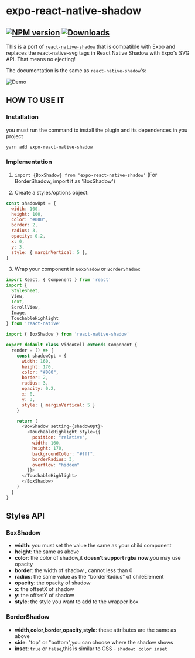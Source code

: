 # expo-react-native-shadow
[![NPM version][npm-image]][npm-url] [![Downloads][downloads-image]][npm-url]
---

This is a port of [`react-native-shadow`](https://github.com/879479119/react-native-shadow) that is compatible with Expo and replaces the react-native-svg tags in React Native Shadow with Expo's SVG API. That means no ejecting!

The documentation is the same as `react-native-shadow`'s:


![Demo](http://7xsm7w.com1.z0.glb.clouddn.com/20161015151531.png)

## HOW TO USE IT

### Installation
you must run the command to install the plugin and its dependences in you project
```bash
yarn add expo-react-native-shadow
``` 

### Implementation

1. `import {BoxShadow} from 'expo-react-native-shadow'` (For BorderShadow, import it as 'BoxShadow')

2. Create a styles/options object:
```js
const shadowOpt = {
  width: 100,
  height: 100,
  color: "#000",
  border: 2,
  radius: 3,
  opacity: 0.2,
  x: 0,
  y: 3,
  style: { marginVertical: 5 },
}
```

3. Wrap your component in `BoxShadow` or `BorderShadow`:
```js
import React, { Component } from 'react'
import {
  StyleSheet,
  View,
  Text,
  ScrollView,
  Image,
  TouchableHighlight
} from 'react-native'

import { BoxShadow } from 'react-native-shadow'

export default class VideoCell extends Component {
  render = () => {
    const shadowOpt = {
      width: 160,
      height: 170,
      color: "#000",
      border: 2,
      radius: 3,
      opacity: 0.2,
      x: 0,
      y: 3,
      style: { marginVertical: 5 }
    }

    return (
      <BoxShadow setting={shadowOpt}>
        <TouchableHighlight style={{
          position: "relative",
          width: 160,
          height: 170,
          backgroundColor: "#fff",
          borderRadius: 3,
          overflow: "hidden"
        }}>
      </TouchableHighlight>
      </BoxShadow>
    )
  }
}
```

## Styles API

### BoxShadow
+ **width**: you must set the value the same as your child component
+ **height**: the same as above
+ **color**: the color of shadow,it **doesn't support rgba now**,you may use opacity
+ **border**: the width of shadow , cannot less than 0
+ **radius**: the same value as the "borderRadius" of chileElement
+ **opacity**: the opacity of shadow
+ **x**: the offsetX of shadow
+ **y**: the offsetY of shadow
+ **style**: the style you want to add to the wrapper box

### BorderShadow
+ **width**,**color**,**border**,**opacity**,**style**: these attributes are the same as above
+ **side**: "top" or "bottom",you can choose where the shadow shows
+ **inset**: `true` or `false`,this is similar to CSS - `shadow: color inset`


[npm-url]: https://npmjs.org/package/react-native-shadow
[downloads-image]: http://img.shields.io/npm/dm/react-native-shadow.svg
[npm-image]: http://img.shields.io/npm/v/react-native-shadow.svg
